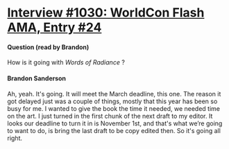# [Interview #1030: WorldCon Flash AMA, Entry #24](https://www.theoryland.com/intvmain.php?i=1030#24)

#### Question (read by Brandon)

How is it going with
*Words of Radiance*
?

#### Brandon Sanderson

Ah, yeah. It's going. It will meet the March deadline, this one. The reason it got delayed just was a couple of things, mostly that this year has been so busy for me. I wanted to give the book the time it needed, we needed time on the art. I just turned in the first chunk of the next draft to my editor. It looks our deadline to turn it in is November 1st, and that's what we’re going to want to do, is bring the last draft to be copy edited then. So it's going all right.

